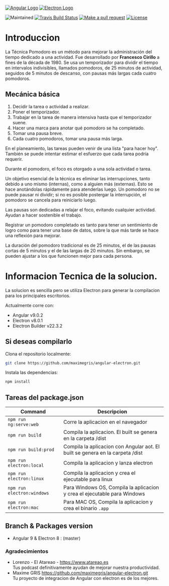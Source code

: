 [![Angular Logo](https://www.vectorlogo.zone/logos/angular/angular-icon.svg)](https://angular.io/) [![Electron Logo](https://www.vectorlogo.zone/logos/electronjs/electronjs-icon.svg)](https://electronjs.org/)

![Maintained][maintained-badge]
[![Travis Build Status][build-badge]][build]
[![Make a pull request][prs-badge]][prs]
[![License](http://img.shields.io/badge/Licence-MIT-brightgreen.svg)](LICENSE.md)


# Introduccion


La Técnica Pomodoro es un método para mejorar la administración del tiempo dedicado a una actividad. Fue desarrollado
por **Francesco Cirillo** a fines de la década de 1980. Se usa un temporizador para dividir el tiempo en intervalos indivisibles, 
llamados pomodoros, de 25 minutos de actividad, seguidos de 5 minutos de descanso, con pausas más largas cada cuatro pomodoros. 



## Mecánica básica

1. Decidir la tarea o actividad a realizar.
2. Poner el temporizador.
3. Trabajar en la tarea de manera intensiva hasta que el temporizador suene.
4. Hacer una marca para anotar qué pomodoro se ha completado.
5. Tomar una pausa breve.
6. Cada cuatro pomodoros, tomar una pausa más larga.


En el planeamiento, las tareas pueden venir de una lista "para hacer hoy". También se puede intentar estimar el esfuerzo que cada tarea podría requerir.

Durante el pomodoro, el foco es otorgado a una sola actividad o tarea.

Un objetivo esencial de la técnica es eliminar las interrupciones, tanto debido a uno mismo (internas), como a alguien más (externas). Esto se hace anotándolas rápidamente para atenderlas luego. Un pomodoro no se puede pausar ni dividir; si no es posible postergar la interrupción, el pomodoro se cancela para reiniciarlo luego.

Las pausas son dedicadas a relajar el foco, evitando cualquier actividad. Ayudan a hacer sostenible el trabajo.

Registrar un pomodoro completado es tanto para tener un sentimiento de logro como para tener una base de datos, sobre la que más tarde se hace una reflexión para mejorar.

La duración del pomodoro tradicional es de 25 minutos, el de las pausas cortas de 5 minutos y el de las largas de 20 minutos. Sin embargo, se pueden ajustar a los que funcionen mejor para cada persona. 



# Informacion Tecnica de la solucion.

La solucion es sencilla pero se utiliza Electron para generar la compilacion para los principales escritorios.

Actualmente corre con:

- Angular v9.0.2
- Electron v8.0.1
- Electron Builder v22.3.2

## Si deseas compilarlo

Clona el repositorio localmente:

``` bash
git clone https://github.com/maximegris/angular-electron.git
```

Instala las dependencias:

``` bash
npm install
```

## Tareas del package.json

|Command|Descripcion|
|--|--|
|`npm run ng:serve:web`| Corre la aplicacion en el navegador |
|`npm run build`| Compila la aplicacion. El built se genera en la carpeta /dist |
|`npm run build:prod`| Compila la aplicacion con Angular aot. El built se genera en la carpeta /dist |
|`npm run electron:local`| Compila la aplicacion y lanza electron
|`npm run electron:linux`| Compila la aplicacion y crea el ejecutable para linux |
|`npm run electron:windows`| Para Windows OS, Compila la aplicacion y crea el ejecutable para Windows |
|`npm run electron:mac`|  Para MAC OS, Compila la aplicacion y crea el binario `.app`|

## Branch & Packages version

- Angular 9 & Electron 8 : (master)

[build-badge]: https://travis-ci.org/maximegris/angular-electron.svg?branch=master&style=style=flat-square
[build]: https://travis-ci.org/maximegris/angular-electron
[license-badge]: https://img.shields.io/badge/license-Apache2-blue.svg?style=style=flat-square
[license]: https://github.com/maximegris/angular-electron/blob/master/LICENSE.md
[prs-badge]: https://img.shields.io/badge/PRs-welcome-brightgreen.svg?style=flat-square
[prs]: http://makeapullrequest.com
[github-watch-badge]: https://img.shields.io/github/watchers/maximegris/angular-electron.svg?style=social
[github-watch]: https://github.com/maximegris/angular-electron/watchers
[github-star-badge]: https://img.shields.io/github/stars/maximegris/angular-electron.svg?style=social
[github-star]: https://github.com/maximegris/angular-electron/stargazers
[twitter]: https://twitter.com/intent/tweet?text=Check%20out%20angular-electron!%20https://github.com/maximegris/angular-electron%20%F0%9F%91%8D
[twitter-badge]: https://img.shields.io/twitter/url/https/github.com/maximegris/angular-electron.svg?style=social
[maintained-badge]: https://img.shields.io/badge/maintained-yes-brightgreen


### Agradecimientos 

- Lorenzo - El Atareao - https://www.atareao.es  
Tus podcast definitivamente ayudan de mejorar nuestra productividad.
- Maxime GRIS  https://github.com/maximegris/angular-electron.git  
Tu proyecto de integracion de Angular con electron es de los mejores.
